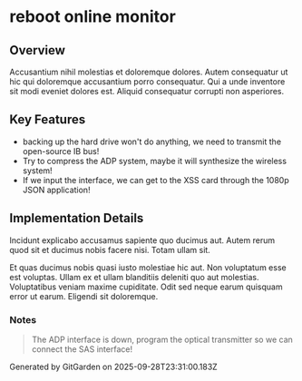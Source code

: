 # reboot online monitor

## Overview
Accusantium nihil molestias et doloremque dolores. Autem consequatur ut hic qui doloremque accusantium porro consequatur. Qui a unde inventore sit modi eveniet dolores est. Aliquid consequatur corrupti non asperiores.

## Key Features
- backing up the hard drive won't do anything, we need to transmit the open-source IB bus!
- Try to compress the ADP system, maybe it will synthesize the wireless system!
- If we input the interface, we can get to the XSS card through the 1080p JSON application!

## Implementation Details
Incidunt explicabo accusamus sapiente quo ducimus aut. Autem rerum quod sit et ducimus nobis facere nisi. Totam ullam sit.
 Et quas ducimus nobis quasi iusto molestiae hic aut. Non voluptatum esse est voluptas. Ullam ex et ullam blanditiis deleniti quo aut molestias. Voluptatibus veniam maxime cupiditate. Odit sed neque earum quisquam error ut earum. Eligendi sit doloremque.

### Notes
> The ADP interface is down, program the optical transmitter so we can connect the SAS interface!

Generated by GitGarden on 2025-09-28T23:31:00.183Z